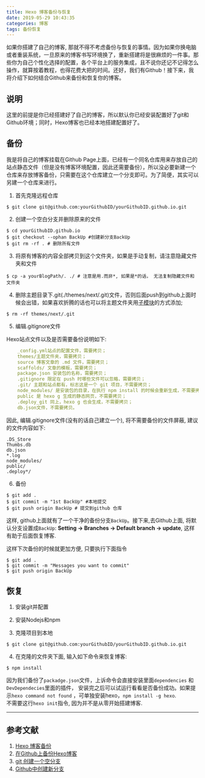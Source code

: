 ```yaml
---
title: Hexo 博客备份与恢复
date: 2019-05-29 10:43:35
categories: 博客
tags: 备份恢复
---
```

如果你搭建了自己的博客, 那就不得不考虑备份与恢复的事情。因为如果你换电脑或者重装系统，一旦原来的博客书写环境换了，重新搭建将是很麻烦的一件事。那些你为自己个性化选择的配置，各个平台上的服务集成，且不说你还记不记得怎么操作，就算按着教程，也得花费大把的时间。还好，我们有Github！接下来，我将介绍下如何结合Github来备份和恢复你的博客。  

## 说明
这里的前提是你已经搭建好了自己的博客，所以默认你已经安装配置好了git和Github环境；同时，Hexo博客也已经本地搭建配置好了。

## 备份  

我是将自己的博客挂载在Github Page上面，已经有一个同名仓库用来存放自己的站点静态文件（但是没有博客环境配置，因此还需要备份），所以没必要新建一个仓库来存放博客备份，只需要在这个仓库建立一个分支即可。为了简便，其实可以另建一个仓库来进行。


1. 首先克隆远程仓库

```
$ git clone git@github.com:yourGithubID/yourGithubID.github.io.git
```

2. 创建一个空白分支并删除原来的文件  

```
$ cd yourGithubID.github.io
$ git checkout --ophan BackUp #创建新分支BackUp
$ git rm -rf . # 删除所有文件
```

3. 将原有博客的内容全部拷贝到这个文件夹，如果是手动复制，请注意隐藏文件夹和文件  

```
$ cp -a yourBlogPath/. ./ # 注意是用.而非*, 如果是*的话， 无法复制隐藏文件和文件夹
```

4. 删除主题目录下.git(./themes/next/.git)文件，否则后面push到github上面时候会出错，如果喜欢折腾的话也可以将主题文件夹用[子模块](https://git-scm.com/book/zh/v1/Git-%E5%B7%A5%E5%85%B7-%E5%AD%90%E6%A8%A1%E5%9D%97)的方式添加;

```
$ rm -rf themes/next/.git
```
5. 编辑.gitignore文件  

Hexo站点文件以及是否需要备份说明如下:

```yml
    _config.yml站点的配置文件，需要拷贝；
    themes/主题文件夹，需要拷贝；
    source 博客文章的 .md 文件，需要拷贝；
    scaffolds/ 文章的模板，需要拷贝；
    package.json 安装包的名称，需要拷贝；
    .gitignore 限定在 push 时哪些文件可以忽略，需要拷贝；
    .git/ 主题和站点都有，标志这是一个 git 项目，不需要拷贝；
    node_modules/ 是安装包的目录，在执行 npm install 的时候会重新生成，不需要拷贝；
    public 是 hexo g 生成的静态网页，不需要拷贝；
    .deploy_git 同上，hexo g 也会生成，不需要拷贝；
    db.json文件，不需要拷贝。
```

因此, 编辑.gitignore文件(没有的话自己建立一个), 将不需要备份的文件屏蔽, 建议的文件内容如下:    

```
.DS_Store
Thumbs.db
db.json
*.log
node_modules/
public/
.deploy*/
```

6. 备份

```
$ git add .
$ git commit -m "1st BackUp" #本地提交
$ git push origin BackUp # 提交到github 仓库
```
这样, github上面就有了一个干净的备份分支`BackUp`。接下来,去Github上面, 将默认分支设置成`BackUp`: **Setting -> Branches -> Default branch -> update**, 这样有助于后面恢复博客.  

这样下次备份的时候就更加方便, 只要执行下面指令

```
$ git add .
$ git commit -m "Messages you want to commit"
$ git push origin BackUp
```

## 恢复  

1. 安装git并配置
2. 安装Nodejs和npm

3. 克隆项目到本地

```
$ git clone git@github.com:yourGithubID/yourGithubID.github.io.git
```

4. 在克隆的文件夹下面, 输入如下命令来恢复博客:

```
$ npm install
```

因为我们备份了`packadge.json`文件，上诉命令会直接安装里面`dependencies` 和`DevDependecies`里面的插件， 安装完之后可以试运行看看是否备份成功。如果提示`hexo command not found` ，可单独安装hexo，`npm install -g hexo`.  
不需要这行`hexo init`指令, 因为并不是从零开始搭建博客.

---

## 参考文献
1. [Hexo 博客备份](https://blog.itswincer.com/posts/7efd2818/)  
2. [在Github上备份Hexo博客](https://lrscy.github.io/2018/01/26/Hexo-Github-Backup/)  
3. [git 创建一个空分支](https://blog.csdn.net/zs634134578/article/details/9183705)
4. [Github中创建新分支](https://blog.csdn.net/top_code/article/details/51931916)
